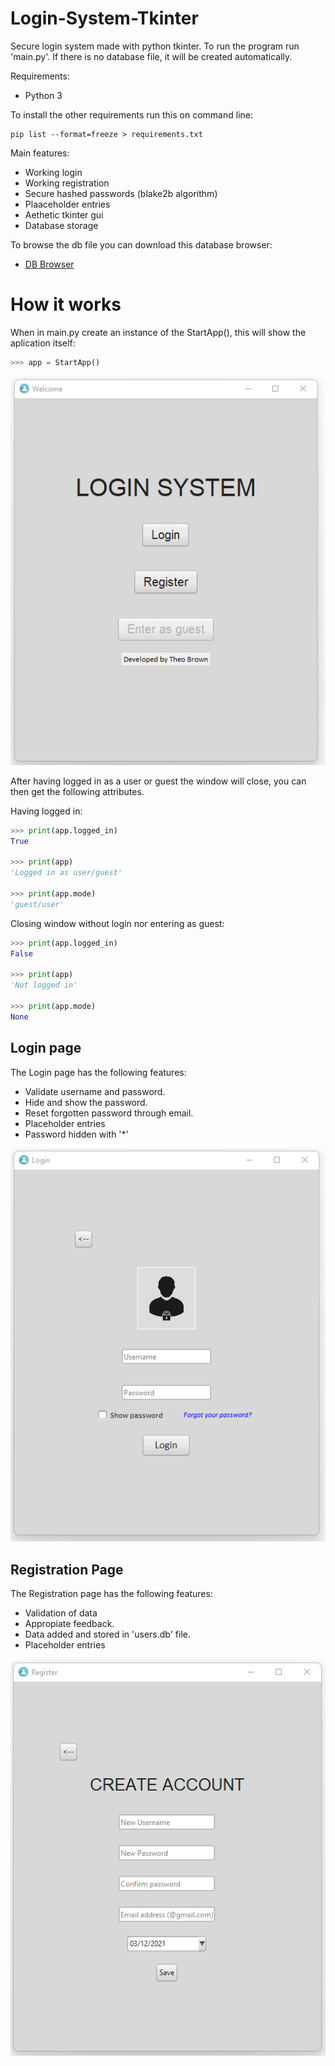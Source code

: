# Login-System-Tkinter
Secure login system made with python tkinter. To run the program run 'main.py'.
If there is no database file, it will be created automatically.

Requirements:
- Python 3

To install the other requirements run this on command line:
```
pip list --format=freeze > requirements.txt
```

Main features:
- Working login
- Working registration
- Secure hashed passwords (blake2b algorithm)
- Plaaceholder entries
- Aethetic tkinter gui
- Database storage

To browse the db file you can download this database browser: 
- [DB Browser](https://sqlitebrowser.org/)

# How it works
When in main.py create an instance of the StartApp(), this will show the aplication itself:
```python
>>> app = StartApp()
```
![Start page](Images/StartPage.png)

After having logged in as a user or guest the window will close, you can then get the following attributes.

Having logged in:
```python
>>> print(app.logged_in)
True

>>> print(app)
'Logged in as user/guest'

>>> print(app.mode)
'guest/user'
```

Closing window without login nor entering as guest:
```python
>>> print(app.logged_in)
False

>>> print(app)
'Not logged in'

>>> print(app.mode)
None
```

## Login page
The Login page has the following features:
- Validate username and password. 
- Hide and show the password.
- Reset forgotten password through email.
- Placeholder entries
- Password hidden with '*'

![LoginPage](Images/LoginPage.png)

## Registration Page
The Registration page has the following features:
- Validation of data 
- Appropiate feedback.
- Data added and stored in 'users.db' file.
- Placeholder entries

![RegistrationPage](Images/RegistrationPage.png)

